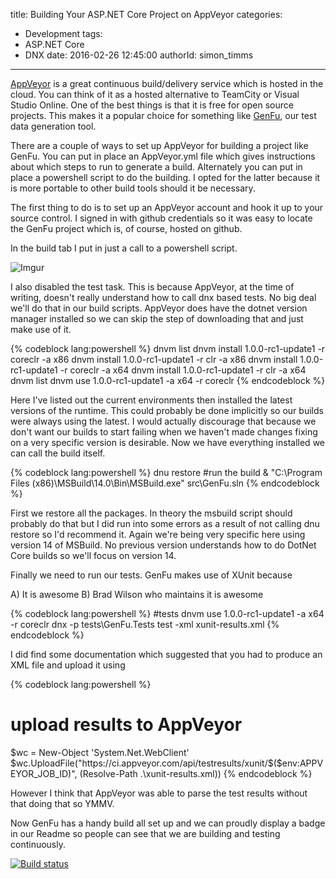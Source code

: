 title: Building Your ASP.NET Core Project on AppVeyor
categories:
  - Development
tags:
  - ASP.NET Core
  - DNX
date: 2016-02-26 12:45:00
authorId: simon_timms
---

[AppVeyor](http://www.appveyor.com/) is a great continuous build/delivery service which is hosted in the cloud. You can think of it as a hosted alternative to TeamCity or Visual Studio Online. One of the best things is that it is free for open source projects. This makes it a popular choice for something like [GenFu](http://genfu.io), our test data generation tool. 

There are a couple of ways to set up AppVeyor for building a project like GenFu. You can put in place an AppVeyor.yml file which gives instructions about which steps to run to generate a build. Alternately you can put in place a powershell script to do the building. I opted for the latter because it is more portable to other build tools should it be necessary. 

The first thing to do is to set up an AppVeyor account and hook it up to your source control. I signed in with github credentials so it was easy to locate the GenFu project which is, of course, hosted on github. 

In the build tab I put in just a call to a powershell script. 

![Imgur](http://i.imgur.com/8wCzb4g.png)

<!-- more -->

I also disabled the test task. This is because AppVeyor, at the time of writing, doesn't really understand how to call dnx based tests. No big deal we'll do that in our build scripts. AppVeyor does have the dotnet version manager installed so we can skip the step of downloading that and just make use of it. 

{% codeblock lang:powershell %}
dnvm list
dnvm install 1.0.0-rc1-update1 -r coreclr -a x86
dnvm install 1.0.0-rc1-update1 -r clr -a x86
dnvm install 1.0.0-rc1-update1 -r coreclr -a x64
dnvm install 1.0.0-rc1-update1 -r clr -a x64
dnvm list
dnvm use 1.0.0-rc1-update1 -a x64 -r coreclr
{% endcodeblock %}

Here I've listed out the current environments then installed the latest versions of the runtime. This could probably be done implicitly so our builds were always using the latest. I would actually discourage that because we don't want our builds to start failing when we haven't made changes fixing on a very specific version is desirable. Now we have everything installed we can call the build itself. 

{% codeblock lang:powershell %}
dnu restore
 #run the build
& "C:\Program Files (x86)\MSBuild\14.0\Bin\MSBuild.exe" src\GenFu.sln
{% endcodeblock %}

First we restore all the packages. In theory the msbuild script should probably do that but I did run into some errors as a result of not calling dnu restore so I'd recommend it. Again we're being very specific here using version 14 of MSBuild. No previous version understands how to do DotNet Core builds so we'll focus on version 14. 

Finally we need to run our tests. GenFu makes use of XUnit because 

A) It is awesome
B) Brad Wilson who maintains it is awesome

{% codeblock lang:powershell %}
#tests
dnvm use 1.0.0-rc1-update1 -a x64 -r coreclr
dnx -p tests\GenFu.Tests test -xml xunit-results.xml
{% endcodeblock %}

I did find some documentation which suggested that you had to produce an XML file and upload it using 

{% codeblock lang:powershell %}
# upload results to AppVeyor
$wc = New-Object 'System.Net.WebClient'
$wc.UploadFile("https://ci.appveyor.com/api/testresults/xunit/$($env:APPVEYOR_JOB_ID)", (Resolve-Path .\xunit-results.xml))
{% endcodeblock %}

However I think that AppVeyor was able to parse the test results without that doing that so YMMV. 

Now GenFu has a handy build all set up and we can proudly display a badge in our Readme so people can see that we are building and testing continuously. 

[![Build status](https://ci.appveyor.com/api/projects/status/4lahunpwdpl70wk9?svg=true)](https://ci.appveyor.com/project/stimms/genfu)